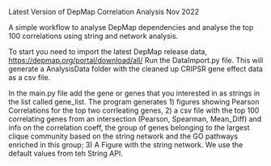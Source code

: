 Latest Version of DepMap Correlation Analysis Nov 2022

A simple workflow to analyse DepMap dependencies and analyse the
top 100 correlations using string and network analysis.

To start you need to import the latest DepMap release data,
https://depmap.org/portal/download/all/
Run the DataImport.py file.
This will generate a AnalysisData folder with the
cleaned up CRIPSR gene effect data as a csv file.

In the main.py file add the gene or genes that you interested
in as strings in the list called gene_list.
The program generates 1) figures showing Pearson Correlations
for the top two corrleating genes, 2) a csv file with the top
100 correlating genes from an intersection (Pearson, Spearman, Mean_Diff)
and info on the correlation coeff, the group of genes belonging to the largest
clique community based on the string network and the GO pathways
enriched in this group; 3) A Figure with the string network. We use the
default values from teh String API.



